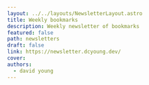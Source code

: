 ```yaml
---
layout: ../../layouts/NewsletterLayout.astro
title: Weekly bookmarks
description: Weekly newsletter of bookmarks
featured: false
path: newsletters
draft: false
link: https://newsletter.dcyoung.dev/
cover: 
authors:
  - david young
---
```

